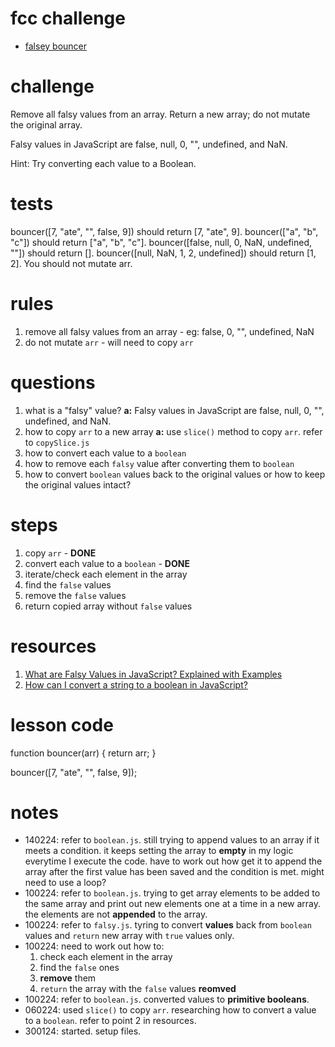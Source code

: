 # fcc challenge
- [falsey bouncer](https://www.freecodecamp.org/learn/javascript-algorithms-and-data-structures/basic-algorithm-scripting/falsy-bouncer)

# challenge
Remove all falsy values from an array. Return a new array; do not mutate the original array.

Falsy values in JavaScript are false, null, 0, "", undefined, and NaN.

Hint: Try converting each value to a Boolean.


# tests
bouncer([7, "ate", "", false, 9]) should return [7, "ate", 9].
bouncer(["a", "b", "c"]) should return ["a", "b", "c"].
bouncer([false, null, 0, NaN, undefined, ""]) should return [].
bouncer([null, NaN, 1, 2, undefined]) should return [1, 2].
You should not mutate arr.

# rules
1. remove all falsy values from an array - eg: false, 0, "", undefined, NaN
2. do not mutate `arr` - will need to copy `arr`

# questions
1. what is a "falsy" value? **a:** Falsy values in JavaScript are false, null, 0, "", undefined, and NaN.
2. how to copy `arr` to a new array **a:** use `slice()` method to copy `arr`. refer to `copySlice.js`
3. how to convert each value to a `boolean`
4. how to remove each `falsy` value after converting them to `boolean`
5. how to convert `boolean` values back to the original values or how to keep the original values intact?

# steps
1. copy `arr` - **DONE**
2. convert each value to a `boolean` - **DONE**
3. iterate/check each element in the array
4. find the `false` values
5. remove the `false` values
6. return copied array without `false` values

# resources
1. [What are Falsy Values in JavaScript? Explained with Examples](https://www.freecodecamp.org/news/what-are-falsey-values-in-javascript/)
2. [How can I convert a string to a boolean in JavaScript?](https://sentry.io/answers/how-can-i-convert-a-string-to-a-boolean-in-javascript/#:~:text=The%20Solution,false%E2%80%9D%20string%20to%20a%20boolean.)

# lesson code
function bouncer(arr) {
  return arr;
}

bouncer([7, "ate", "", false, 9]);

# notes
- 140224: refer to `boolean.js`. still trying to append values to an array if it meets a condition. it keeps setting the array to **empty** in my logic everytime I execute the code. have to work out how get it to append the array after the first value has been saved and the condition is met. might need to use a loop?
- 100224: refer to `boolean.js`. trying to get array elements to be added to the same array and print out new elements one at a time in a new array. the elements are not **appended** to the array.
- 100224: refer to `falsy.js`. tyring to convert **values** back from `boolean` values and `return` new array with `true` values only.
- 100224: need to work out how to:
  1. check each element in the array
  2. find the `false` ones
  3. **remove** them
  4. `return` the array with the `false` values **reomved**
- 100224: refer to `boolean.js`. converted values to **primitive booleans**.
- 060224: used `slice()` to copy `arr`. researching how to convert a value to a `boolean`. refer to point 2 in resources.
- 300124: started. setup files.